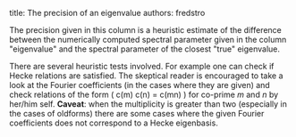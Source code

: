 title: The precision of an eigenvalue
authors:
    fredstro

The precision given in this column is a heuristic estimate of the difference between the numerically computed spectral parameter given in the column "eigenvalue" and the spectral parameter of the closest "true" eigenvalue.

There are several heuristic tests involved. For example one can check if Hecke relations are satisfied. 
The skeptical reader is encouraged to take a look at the Fourier coefficients (in the cases where they are given) and check relations of the form 
\( c(m) c(n) = c(mn) \) for co-prime $m$ and $n$ by her/him self. 
**Caveat**: when the multiplicity is greater than two (especially in the cases of oldforms) there are some cases where the given Fourier coefficients does not correspond to a Hecke eigenbasis.   

